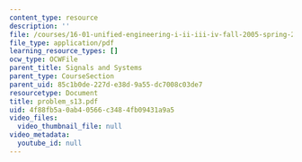 ```yaml
---
content_type: resource
description: ''
file: /courses/16-01-unified-engineering-i-ii-iii-iv-fall-2005-spring-2006/4f88fb5a0ab40566c3484fb09431a9a5_problem_s13.pdf
file_type: application/pdf
learning_resource_types: []
ocw_type: OCWFile
parent_title: Signals and Systems
parent_type: CourseSection
parent_uid: 85c1b0de-227d-e38d-9a55-dc7008c03de7
resourcetype: Document
title: problem_s13.pdf
uid: 4f88fb5a-0ab4-0566-c348-4fb09431a9a5
video_files:
  video_thumbnail_file: null
video_metadata:
  youtube_id: null
---
```

